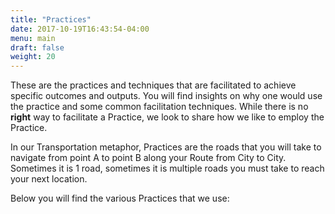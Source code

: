 ```yaml
---
title: "Practices"
date: 2017-10-19T16:43:54-04:00
menu: main
draft: false
weight: 20
---
```

  These are the practices and techniques that are facilitated to achieve specific outcomes and outputs. You will find insights on why one would use the practice and some common facilitation techniques. While there is no **right** way to facilitate a Practice, we look to share how we like to employ the Practice.

  In our Transportation metaphor, Practices are the roads that you will take to navigate from point A to point B along your Route from City to City. Sometimes it is 1 road, sometimes it is multiple roads you must take to reach your next location.

  Below you will find the various Practices that we use:
